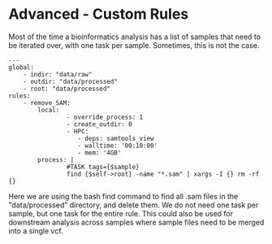 # Advanced - Custom Rules

Most of the time a bioinformatics analysis has a list of samples that need to be iterated over, with one task per sample. Sometimes, this is not the case.



```
---
global:
    - indir: "data/raw"
    - outdir: "data/processed"
    - root: "data/processed"
rules:
    - remove_SAM:
        local:
                - override_process: 1
                - create_outdir: 0
                - HPC:
                   - deps: samtools_view
                   - walltime: '00:10:00'
                   - mem: '4GB'
        process: |
                #TASK tags={$sample}
                find {$self->root} -name "*.sam" | xargs -I {} rm -rf {}

```

Here we are using the bash find command to find all .sam files in the "data/processed" directory, and delete them. We do not need one task per sample, but one task for the entire rule. This could also be used for downstream analysis across samples where sample files need to be merged into a single vcf.

